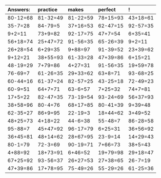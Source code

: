 | Answers: | practice | makes | perfect | ! |
| :--- | :--- | :--- | :--- | :--- |
| 80-12=68 | 81-32=49 | 81-22=59 | 78+15=93 | 43+18=61 | 
| 35-7=28 | 84-79=5 | 37+16=53 | 62-47=15 | 92-57=35 | 
| 9+2=11 | 73+9=82 | 92-17=75 | 47+7=54 | 6+35=41 | 
| 56+18=74 | 25+47=72 | 91-56=35 | 65-26=39 | 9+2=11 | 
| 26+28=54 | 6+29=35 | 9+88=97 | 91-39=52 | 23+39=62 | 
| 9+12=21 | 38+55=93 | 61-33=28 | 47+39=86 | 6+15=21 | 
| 48-19=29 | 7+79=86 | 4+27=31 | 91-56=35 | 19+59=78 | 
| 76-69=7 | 61-26=35 | 29+33=62 | 63+8=71 | 93-68=25 | 
| 60-44=16 | 61-37=24 | 82-57=25 | 43-25=18 | 72-49=23 | 
| 60-9=51 | 64+7=71 | 63-6=57 | 7+25=32 | 74+7=81 | 
| 17+5=22 | 82-47=35 | 73-19=54 | 93-24=69 | 56+37=93 | 
| 38+58=96 | 80-4=76 | 68+17=85 | 80-41=39 | 9+39=48 | 
| 62-35=27 | 86+9=95 | 22-19=3 | 18+44=62 | 3+49=52 | 
| 48+25=73 | 4+18=22 | 44-6=38 | 55-48=7 | 86-28=58 | 
| 95-88=7 | 45+47=92 | 96-17=79 | 6+25=31 | 36+56=92 | 
| 36+45=81 | 48+14=62 | 28+67=95 | 23-9=14 | 14+29=43 | 
| 80-1=79 | 72-3=69 | 90-19=71 | 7+66=73 | 38+5=43 | 
| 4+88=92 | 18+73=91 | 6+46=52 | 19+79=98 | 29+18=47 | 
| 67+25=92 | 93-56=37 | 26+27=53 | 27+38=65 | 26-7=19 | 
| 47+39=86 | 17+78=95 | 75-49=26 | 55-29=26 | 61-25=36 | 
